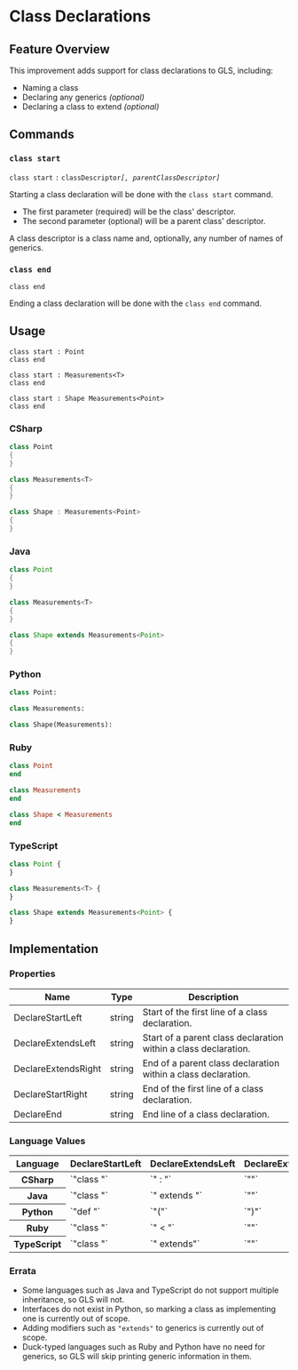 # Class Declarations

## Feature Overview

This improvement adds support for class declarations to GLS, including:

* Naming a class
* Declaring any generics *(optional)*
* Declaring a class to extend *(optional)*


## Commands

### `class start`

`class start` `:` `classDescriptor`*`[, parentClassDescriptor]`*

Starting a class declaration will be done with the `class start` command. 
* The first parameter (required) will be the class' descriptor.
* The second parameter (optional) will be a parent class' descriptor.

A class descriptor is a class name and, optionally, any number of names of generics.

### `class end`

`class end`

Ending a class declaration will be done with the `class end` command.


## Usage

```
class start : Point
class end

class start : Measurements<T> 
class end

class start : Shape Measurements<Point>
class end
```

### CSharp

```csharp
class Point
{
}

class Measurements<T>
{
}

class Shape : Measurements<Point>
{
}
```

### Java

```java
class Point
{
}

class Measurements<T>
{
}

class Shape extends Measurements<Point>
{
}
```

### Python

```python
class Point:

class Measurements:

class Shape(Measurements):

```

### Ruby

```ruby
class Point
end

class Measurements
end

class Shape < Measurements
end
```

### TypeScript

```typescript
class Point {
}

class Measurements<T> {
}

class Shape extends Measurements<Point> {
}
```


## Implementation

### Properties

<table>
    <thead>
        <th>Name</th>
        <th>Type</th>
        <th>Description</th>
    </thead>
    <tbody>
        <tr>
            <td>DeclareStartLeft</td>
            <td>string</td>
            <td>Start of the first line of a class declaration.</td>
        </tr>
        <tr>
            <td>DeclareExtendsLeft</td>
            <td>string</td>
            <td>Start of a parent class declaration within a class declaration.</td>
        </tr>
        <tr>
            <td>DeclareExtendsRight</td>
            <td>string</td>
            <td>End of a parent class declaration within a class declaration.</td>
        </tr>
        <tr>
            <td>DeclareStartRight</td>
            <td>string</td>
            <td>End of the first line of a class declaration.</td>
        </tr>
        <tr>
            <td>DeclareEnd</td>
            <td>string</td>
            <td>End line of a class declaration.</td>
        </tr>
    </tbody>
</table>

### Language Values

<table>
    <thead>
        <th>Language</th>
        <th>DeclareStartLeft</th>
        <th>DeclareExtendsLeft</th>
        <th>DeclareExtendsRight</th>
        <th>DeclareStartRight</th>
        <th>DeclareEnd</th>
    </thead>
    <tbody>
        <tr>
            <th>CSharp</th>
            <td>`"class "`</td>
            <td>`" : "`</td>
            <td>`""`</td>
            <td>`"\n{"`</td>
            <td>`"}"`</td>
        </tr>
        <tr>
            <th>Java</th>
            <td>`"class "`</td>
            <td>`" extends "`</td>
            <td>`""`</td>
            <td>`"{"`</td>
            <td>`"}"`</td>
        </tr>
        <tr>
            <th>Python</th>
            <td>`"def "`</td>
            <td>`"("`</td>
            <td>`")"`</td>
            <td>`":"`</td>
            <td>`""`</td>
        </tr>
        <tr>
            <th>Ruby</th>
            <td>`"class "`</td>
            <td>`" < "`</td>
            <td>`""`</td>
            <td>`""`</td>
            <td>`"end"`</td>
        </tr>
        <tr>
            <th>TypeScript</th>
            <td>`"class "`</td>
            <td>`" extends"`</td>
            <td>`""`</td>
            <td>`"{"`</td>
            <td>`"}"`</td>
        </tr>
    </tbody>
</table>

### Errata

* Some languages such as Java and TypeScript do not support multiple inheritance, so GLS will not.
* Interfaces do not exist in Python, so marking a class as implementing one is currently out of scope.
* Adding modifiers such as `"extends"` to generics is currently out of scope.
* Duck-typed languages such as Ruby and Python have no need for generics, so GLS will skip printing generic information in them.

